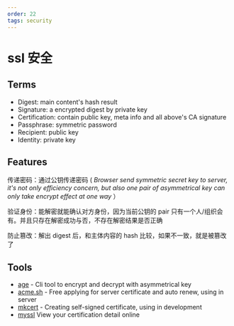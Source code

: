 ```yaml
---
order: 22
tags: security
---
```


# ssl 安全

## Terms

- Digest: main content's hash result
- Signature: a encrypted digest by private key
- Certification: contain public key, meta info and all above's CA signature
- Passphrase: symmetric password
- Recipient: public key
- Identity: private key

## Features

传递密码：通过公钥传递密码 ( _Browser send symmetric secret key to server, it's not only efficiency concern, but also one pair of asymmetrical key can only take encrypt effect at one way_ ）

验证身份：能解密就能确认对方身份，因为当前公钥的 pair 只有一个人/组织会有。并且只存在解密成功与否，不存在解密结果是否正确

防止篡改：解出 digest 后，和主体内容的 hash 比较，如果不一致，就是被篡改了

## Tools

- [age](https://age-encryption.org) - Cli tool to encrypt and decrypt with asymmetrical key
- [acme.sh](https://acme.sh) - Free applying for server certificate and auto renew, using in server
- [mkcert](https://mkcert.dev) - Creating self-signed certificate, using in development
- [myssl](https://myssl.com/cert_decode.html) View your certification detail online
